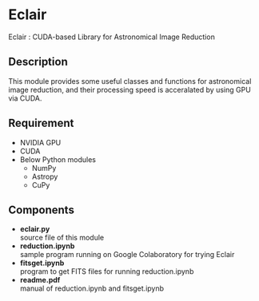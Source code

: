 Eclair
======

Eclair : CUDA-based Library for Astronomical Image Reduction

## Description
This module provides some useful classes and functions
for astronomical image reduction, 
and their processing speed is acceralated by using GPU via CUDA.

## Requirement
* NVIDIA GPU
* CUDA
* Below Python modules
  * NumPy
  * Astropy
  * CuPy

## Components
* **eclair.py**  
    source file of this module
* **reduction.ipynb**  
    sample program running on Google Colaboratory for trying Eclair
* **fitsget.ipynb**  
    program to get FITS files for running reduction.ipynb
* **readme.pdf**  
    manual of reduction.ipynb and fitsget.ipynb
